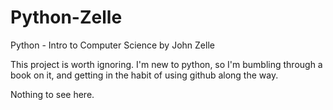 # Python-Zelle
Python - Intro to Computer Science by John Zelle

This project is worth ignoring. I'm new to python, so I'm bumbling through a book on it, and getting in the habit of using github along the way.

Nothing to see here.
